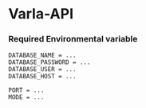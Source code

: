 # Varla-API

### Required Environmental variable

```
DATABASE_NAME = ...
DATABASE_PASSWORD = ...
DATABASE_USER = ...
DATABASE_HOST = ...

PORT = ...
MODE = ...
```
